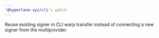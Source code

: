 ```yaml
---
'@hyperlane-xyz/cli': patch
---
```


Reuse existing signer in CLI warp transfer instead of connecting a new signer from the multiprovider.
